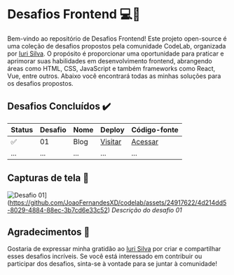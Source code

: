 # Desafios Frontend 💻🎨

Bem-vindo ao repositório de Desafios Frontend! Este projeto open-source é uma coleção de desafios propostos pela comunidade CodeLab, organizada por [Iuri Silva](https://github.com/iuricode). O propósito é proporcionar uma oportunidade para praticar e aprimorar suas habilidades em desenvolvimento frontend, abrangendo áreas como HTML, CSS, JavaScript e também frameworks como React, Vue, entre outros. Abaixo você encontrará todas as minhas soluções para os desafios propostos.

## Desafios Concluídos ✔️

| Status | Desafio | Nome | Deploy | Código-fonte |
|--------|---------|------|--------|--------------|
| ✅ | 01 | Blog | [Visitar](link_do_deploy) | [Acessar](link_do_codigo) |
| ... | ... | ... | ... | ... |

## Capturas de tela 📸

![Desafio 01]([screenshot_desafio_01.png)](https://github.com/JoaoFernandesXD/codelab/assets/24917622/4d214dd5-8029-4884-88ec-3b7cd6e33c52)
*Descrição do desafio 01*



## Agradecimentos 🙏

Gostaria de expressar minha gratidão ao [Iuri Silva](https://github.com/iuricode) por criar e compartilhar esses desafios incríveis. Se você está interessado em contribuir ou participar dos desafios, sinta-se à vontade para se juntar à comunidade!

